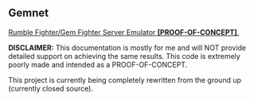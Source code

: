 ## Gemnet
<u>Rumble Fighter/Gem Fighter Server Emulator <strong>[PROOF-OF-CONCEPT]</strong>.</u></br>

<strong>DISCLAIMER:</strong> This documentation is mostly for me and will NOT provide detailed support on achieving the same results.
This code is extremely poorly made and intended as a PROOF-OF-CONCEPT. 

This project is currently being completely rewritten from the ground up (currently closed source).






